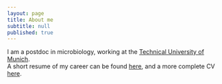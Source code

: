 ```yaml
---
layout: page
title: About me
subtitle: null
published: true
---
```



I am a postdoc in microbiology, working at the [Technical University of Munich](https://www.tum.de/).   
A short resume of my career can be found [here](https://angelovangel.github.io/resume), and a more complete CV [here](https://angelovangel.github.io/cv).
